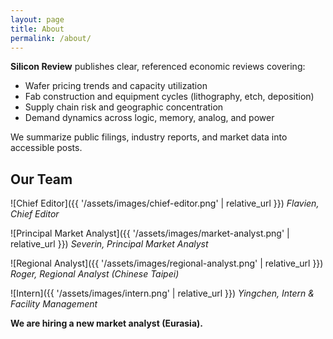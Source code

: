 ```yaml
---
layout: page
title: About
permalink: /about/
---
```


**Silicon Review** publishes clear, referenced economic reviews covering:
- Wafer pricing trends and capacity utilization
- Fab construction and equipment cycles (lithography, etch, deposition)
- Supply chain risk and geographic concentration
- Demand dynamics across logic, memory, analog, and power

We summarize public filings, industry reports, and market data into accessible posts.

## Our Team

![Chief Editor]({{ '/assets/images/chief-editor.png' | relative_url }})
*Flavien, Chief Editor*

![Principal Market Analyst]({{ '/assets/images/market-analyst.png' | relative_url }})
*Severin, Principal Market Analyst*

![Regional Analyst]({{ '/assets/images/regional-analyst.png' | relative_url }})
*Roger, Regional Analyst (Chinese Taipei)*

![Intern]({{ '/assets/images/intern.png' | relative_url }})
*Yingchen, Intern \& Facility Management*


**We are hiring a new market analyst (Eurasia).**
